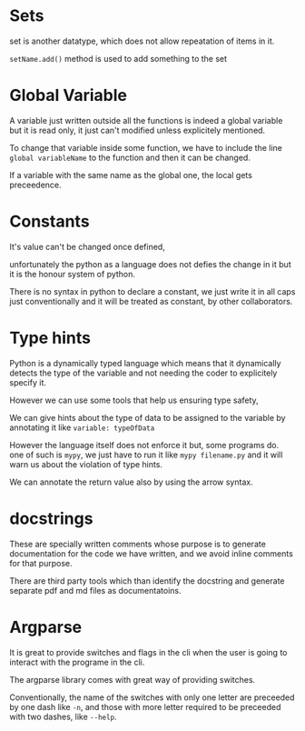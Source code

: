 # Sets

set is another datatype, which does not allow repeatation of items in it.

`setName.add()` method is used to add something to the set

# Global Variable

A variable just written outside all the functions is indeed a global variable but it is read only, it just can't modified unless explicitely mentioned.

To change that variable inside some function, we have to include the line `global variableName` to the function and then it can be changed.

If a variable with the same name as the global one, the local gets preceedence.

# Constants

It's value can't be changed once defined,

unfortunately the python as a language does not defies the change in it but it is the honour system of python.

There is no syntax in python to declare a constant, we just write it in all caps just conventionally and it will be treated as constant, by other collaborators.

# Type hints

Python is a dynamically typed language which means that it dynamically detects the type of the variable and not needing the coder to explicitely specify it.

However we can use some tools that help us ensuring type safety,

We can give hints about the type of data to be assigned to the variable by annotating it like `variable: typeOfData`

However the language itself does not enforce it but, some programs do.  
one of such is `mypy`, we just have to run it like `mypy filename.py` and it will warn us about the violation of type hints.

We can annotate the return value also by using the arrow syntax.

# docstrings

These are specially written comments whose purpose is to generate documentation for the code we have written, and we avoid inline comments for that purpose.

There are third party tools which than identify the docstring and generate separate pdf and md files as documentatoins.


# Argparse

It is great to provide switches and flags in the cli when the user is going to interact with the programe in the cli.  

The argparse library comes with great way of providing switches.  

Conventionally, the name of the switches with only one letter are preceeded by one dash like `-n`, and those with more letter required to be preceeded with two dashes, like `--help`.  

